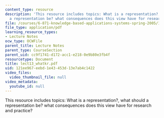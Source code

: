 ```yaml
---
content_type: resource
description: 'This resource includes topics: What is a representation?, what should
  a representation be? what consequences does this view have for research and practice?'
file: /courses/6-871-knowledge-based-applications-systems-spring-2005/121ee967eebd1e43453d13e7ab4c1422_lect13_whatkr.pdf
file_type: application/pdf
learning_resource_types:
- Lecture Notes
ocw_type: OCWFile
parent_title: Lecture Notes
parent_type: CourseSection
parent_uid: cc9f1741-d172-acc1-e218-0e9b80e3fb4f
resourcetype: Document
title: lect13_whatkr.pdf
uid: 121ee967-eebd-1e43-453d-13e7ab4c1422
video_files:
  video_thumbnail_file: null
video_metadata:
  youtube_id: null
---
```

This resource includes topics: What is a representation?, what should a representation be? what consequences does this view have for research and practice?

